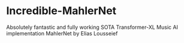 # Incredible-MahlerNet
Absolutely fantastic and fully working SOTA Transformer-XL Music AI implementation MahlerNet by Elias Lousseief
